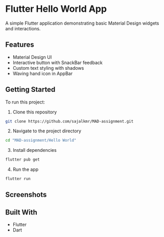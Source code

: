 # Flutter Hello World App

A simple Flutter application demonstrating basic Material Design widgets and interactions.

## Features

- Material Design UI
- Interactive button with SnackBar feedback
- Custom text styling with shadows
- Waving hand icon in AppBar

## Getting Started

To run this project:

1. Clone this repository
```bash
git clone https://github.com/sajalkmr/MAD-assignment.git
```

2. Navigate to the project directory
```bash
cd "MAD-assignment/Hello World"
```

3. Install dependencies
```bash
flutter pub get
```

4. Run the app
```bash
flutter run
```

## Screenshots



## Built With

- Flutter
- Dart
